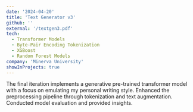 ```yaml
---
date: '2024-04-20'
title: 'Text Generator v3'
github: ''
external: '/textgen3.pdf'
tech:
  - Transformer Models
  - Byte-Pair Encoding Tokenization
  - XGBoost
  - Random Forest Models
company: 'Minerva University'
showInProjects: true
---
```


The final iteration implements a generative pre-trained transformer model with a focus on emulating my personal writing style. Enhanced the preprocessing pipeline through tokenization and text augmentation. Conducted model evaluation and provided insights.
